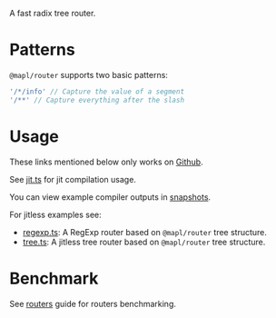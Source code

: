 A fast radix tree router.

# Patterns
`@mapl/router` supports two basic patterns:

```ts
'/*/info' // Capture the value of a segment
'/**' // Capture everything after the slash
```

# Usage
These links mentioned below only works on [Github](https://github.com/mapljs/router).

See [jit.ts](./bench/routers/src/mapl/jit.ts) for jit compilation usage.

You can view example compiler outputs in [snapshots](./snapshots).

For jitless examples see:
- [regexp.ts](./bench/routers/src/mapl/regexp.ts): A RegExp router based on `@mapl/router` tree structure.
- [tree.ts](./bench/routers/src/mapl/tree.ts): A jitless tree router based on `@mapl/router` tree structure.

# Benchmark
See [routers](./bench/routers) guide for routers benchmarking.
